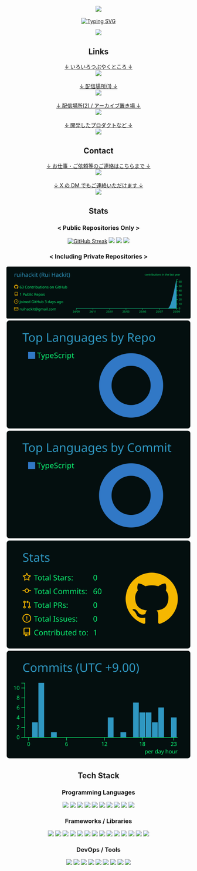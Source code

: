 <div align="center">

<p><a href="#"><img src="https://capsule-render.vercel.app/api?type=waving&height=300&color=a1a1a1&reversal=false&fontColor=00A806&stroke=000000&strokeWidth=2&text=Rui%20Hackit"/></a></p>
<p><a href="#"><img src="https://readme-typing-svg.demolab.com/?color=00A806&center=true&repeat=false&lines=-+Welcome+to+my+profile+-" alt="Typing SVG" /></a></p>
<p><a href="#"><img src="https://komarev.com/ghpvc/?username=ruihackit&color=00A806"></a></p>

<h2>Links</h2>

<p><a href="https://x.com/ruihackit">
    ↓ いろいろつぶやくところ ↓<br />
    <img src="https://img.shields.io/badge/@ruihackit-000000?style=flat&logo=x&logoColor=white" />
</a></p>
<p><a href="https://www.twitch.tv/ruihackit">
    ↓ 配信場所(1) ↓<br />
    <img src="https://img.shields.io/badge/ruihackit-9146ff?style=flat&logo=twitch&logoColor=white" />
</a></p>
<p><a href="https://www.youtube.com/@ruihackit">
    ↓ 配信場所(2) / アーカイブ置き場 ↓<br />
    <img src="https://img.shields.io/badge/@ruihackit-ff0000?style=flat&logo=youtube&logoColor=white" />
</a></p>
<p><a href="https://github.com/ruihackit">
    ↓ 開発したプロダクトなど ↓<br />
    <img src="https://img.shields.io/badge/ruihackit-181717?style=flat&logo=github&logoColor=white" />
</a></p>

<h2>Contact</h2>

<p><a href="mailto:ruihackit@gmail.com">
    ↓ お仕事・ご依頼等のご連絡はこちらまで ↓<br />
    <img src="https://img.shields.io/badge/ruihackit@gmail.com-ea4335?style=flat&logo=gmail&logoColor=white" />
</a></p>
<p><a href="https://x.com/ruihackit">
    ↓ X の DM でもご連絡いただけます ↓<br />
    <img src="https://img.shields.io/badge/@ruihackit-000000?style=flat&logo=x&logoColor=white" />
</a></p>

<h2>Stats</h2>

<h3>&lt; Public Repositories Only &gt;</h3>

<a href="#"><img src="https://streak-stats.demolab.com/?user=ruihackit&theme=ads-juicy-fresh&hide_total_contributions=true" alt="GitHub Streak" /></a>
<a href="#"><img src="https://github-readme-stats.vercel.app/api?username=ruihackit&show_icons=true&theme=blue-green" /></a>
<a href="#"><img src="https://github-readme-stats.vercel.app/api/top-langs/?username=ruihackit&layout=compact&theme=blue-green"  /></a>
<a href="#"><img src="https://github-profile-trophy.vercel.app/?username=ruihackit&theme=matrix" /></a>

<h3>&lt; Including Private Repositories &gt;</h3>

<a href="#"><img src="https://raw.githubusercontent.com/ruihackit/ruihackit/main/profile-summary-card-output/blue_green/0-profile-details.svg" /></a>
<a href="#"><img src="https://raw.githubusercontent.com/ruihackit/ruihackit/main/profile-summary-card-output/blue_green/1-repos-per-language.svg" /></a>
<a href="#"><img src="https://raw.githubusercontent.com/ruihackit/ruihackit/main/profile-summary-card-output/blue_green/2-most-commit-language.svg" /></a>
<a href="#"><img src="https://raw.githubusercontent.com/ruihackit/ruihackit/main/profile-summary-card-output/blue_green/3-stats.svg" /></a>
<a href="#"><img src="https://raw.githubusercontent.com/ruihackit/ruihackit/main/profile-summary-card-output/blue_green/4-productive-time.svg" /></a>

<h2>Tech Stack</h2>

<h3>Programming Languages</h3>

<a href="#"><img src="https://img.shields.io/badge/Python-3776ab?style=flat&logo=python&logoColor=white" /></a>
<a href="#"><img src="https://img.shields.io/badge/R-276dc3?style=flat&logo=r&logoColor=white" /></a>
<a href="#"><img src="https://img.shields.io/badge/Java-5382a1?style=flat&logo=java&logoColor=white" /></a>
<a href="#"><img src="https://img.shields.io/badge/Kotlin-7f52ff?style=flat&logo=kotlin&logoColor=white" /></a>
<a href="#"><img src="https://img.shields.io/badge/JavaScript-f7df1e?style=flat&logo=javascript&logoColor=white" /></a>
<a href="#"><img src="https://img.shields.io/badge/TypeScript-3178c6?style=flat&logo=typescript&logoColor=white" /></a>
<a href="#"><img src="https://img.shields.io/badge/HTML-e34f26?style=flat&logo=html5&logoColor=white" /></a>
<a href="#"><img src="https://img.shields.io/badge/CSS-663399?style=flat&logo=css&logoColor=white" /></a>
<a href="#"><img src="https://img.shields.io/badge/Markdown-000000?style=flat&logo=markdown&logoColor=white" /></a>
<a href="#"><img src="https://img.shields.io/badge/LaTeX-008080?style=flat&logo=latex&logoColor=white" /></a>

<h3>Frameworks / Libraries</h3>

<a href="#"><img src="https://img.shields.io/badge/React-61dafb?style=flat&logo=react&logoColor=black" /></a>
<a href="#"><img src="https://img.shields.io/badge/Next.js-000000?style=flat&logo=nextdotjs&logoColor=white" /></a>
<a href="#"><img src="https://img.shields.io/badge/Svelte-ff3e00?style=flat&logo=svelte&logoColor=white" /></a>
<a href="#"><img src="https://img.shields.io/badge/Tailwind_CSS-06b6d4?style=flat&logo=tailwindcss&logoColor=white" /></a>
<a href="#"><img src="https://img.shields.io/badge/Django-092e20?style=flat&logo=django&logoColor=white" /></a>
<a href="#"><img src="https://img.shields.io/badge/Flask-3babc3?style=flat&logo=flask&logoColor=white" /></a>
<a href="#"><img src="https://img.shields.io/badge/FastAPI-009688?style=flat&logo=fastapi&logoColor=white" /></a>
<a href="#"><img src="https://img.shields.io/badge/Node.js-5fa04e?style=flat&logo=nodedotjs&logoColor=white" /></a>
<a href="#"><img src="https://img.shields.io/badge/discord.js-5865f2?style=flat&logo=discorddotjs&logoColor=white" /></a>
<a href="#"><img src="https://img.shields.io/badge/PyTorch-ee4c2c?style=flat&logo=pytorch&logoColor=white" /></a>
<a href="#"><img src="https://img.shields.io/badge/TensorFlow-ff6f00?style=flat&logo=tensorflow&logoColor=white" /></a>
<a href="#"><img src="https://img.shields.io/badge/scikit_learn-f7931e?style=flat&logo=scikit%20learn&logoColor=white" /></a>
<a href="#"><img src="https://img.shields.io/badge/OpenCV-5c3ee8?style=flat&logo=opencv&logoColor=white" /></a>
<a href="#"><img src="https://img.shields.io/badge/Unity-ffffff?style=flat&logo=unity&logoColor=black" /></a>

<h3>DevOps / Tools</h3>

<a href="#"><img src="https://img.shields.io/badge/Git-f05032?style=flat&logo=git&logoColor=white" /></a>
<a href="#"><img src="https://img.shields.io/badge/GitHub-181717?style=flat&logo=github&logoColor=white" /></a>
<a href="#"><img src="https://img.shields.io/badge/Docker-2496ed?style=flat&logo=docker&logoColor=white" /></a>
<a href="#"><img src="https://img.shields.io/badge/Gradle-02303a?style=flat&logo=gradle&logoColor=white" /></a>
<a href="#"><img src="https://img.shields.io/badge/Linux-fcc624?style=flat&logo=linux&logoColor=white" /></a>
<a href="#"><img src="https://img.shields.io/badge/Ubuntu-e95420?style=flat&logo=ubuntu&logoColor=white" /></a>
<a href="#"><img src="https://img.shields.io/badge/Anaconda-44a833?style=flat&logo=anaconda&logoColor=white" /></a>
<a href="#"><img src="https://img.shields.io/badge/Vim-019733?style=flat&logo=vim&logoColor=white" /></a>
<a href="#"><img src="https://img.shields.io/badge/Neovim-57a143?style=flat&logo=neovim&logoColor=white" /></a>

</div>
